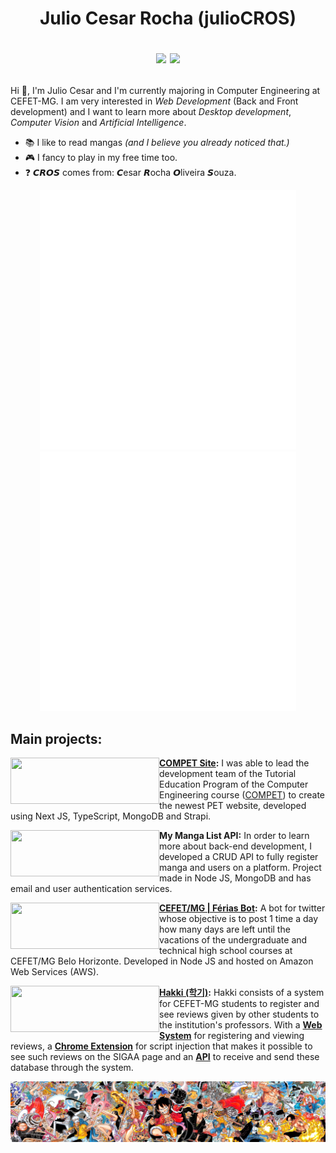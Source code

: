<h1 align="center">Julio Cesar Rocha (julioCROS) </br>
<p align="center">
<a href="https://www.linkedin.com/in/juliocros/"><img src="https://img.shields.io/badge/LinkedIn-0077B5?style=for-the-badge&logo=linkedin&logoColor=white"/></a>
<a href="mailto:julio.1009@hotmail.com"><img src="https://img.shields.io/badge/Microsoft_Outlook-0078D4?style=for-the-badge&logo=microsoft-outlook&logoColor=white"/></a>
</p></h1>

Hi 👋, I'm Julio Cesar and I'm currently majoring in Computer Engineering at CEFET-MG. I am very interested in _Web Development_ (Back and Front development) and I want to learn more about _Desktop development_, _Computer Vision_ and _Artificial Intelligence_.

- 📚 I like to read mangas _(and I believe you already noticed that.)_
- 🎮 I fancy to play in my free time too.
- ❓ <b>𝘾𝙍𝙊𝙎</b> comes from: <b>𝘾</b>esar <b>𝙍</b>ocha <b>𝙊</b>liveira <b>𝙎</b>ouza.

<p align = "center">
<img width="410" height="415" alt="General Stats" src="https://github.com/julioCROS/julioCROS/blob/main/general.svg?p">
<img width="410" height="415" alt="Anime and Music Stats" src="https://github.com/julioCROS/julioCROS/blob/main/anilist_spotify.svg?p">
</p>

## Main projects:
<a href="https://github.com/competdev/compet_site">
  <img align="left" width="238" height="74" src="https://i.ibb.co/Sxsmv8C/COMPET-SITE-Github-placeholder.png"/>
</a>

**[COMPET Site](https://compet.vercel.app):** I was able to lead the development team of the Tutorial Education Program of the Computer Engineering course ([COMPET](https://www.instagram.com/compet.cefet/)) to create the newest PET website, developed using Next JS, TypeScript, MongoDB and Strapi.


<a href="https://github.com/julioCROS/MyMangaList-API">
  <img align="left" width="238" height="74" src="https://i.ibb.co/vvn53dp/MML-Github-placeholder.png"/>
</a>

**My Manga List API:** In order to learn more about back-end development, I developed a CRUD API to fully register manga and users on a platform. Project made in Node JS, MongoDB and has email and user authentication services.

<a href="https://github.com/julioCROS/Ferias-CEFETMG">
  <img align="left" width="238" height="74" src="https://i.ibb.co/tbGQ8g5/Ferias-CEFETMG-Github-placeholder.png"/>
</a>

**[CEFET/MG | Férias Bot](https://twitter.com/FeriasCEFETMG):** A bot for twitter whose objective is to post 1 time a day how many days are left until the vacations of the undergraduate and technical high school courses at CEFET/MG Belo Horizonte. Developed in Node JS and hosted on Amazon Web Services (AWS).

<a href="https://github.com/julioCROS/Hakki-Extension">
  <img align="left" width="238" height="74" src="https://i.ibb.co/sgfsX4d/Hakki-Github-placeholder.png"/>
</a>

**[Hakki (학기)](https://hakki.vercel.app):** Hakki consists of a system for CEFET-MG students to register and see reviews  given by other students to the institution's professors. With a **[Web System](https://github.com/julioCROS/Hakki-Web)** for registering and viewing reviews, a **[Chrome Extension](https://github.com/julioCROS/Hakki-Extension)** for script injection that makes it possible to see such reviews on the SIGAA page and an **[API](https://github.com/julioCROS/Hakki-API)** to receive and send these database through the system.

[<img align="center" alt="One Piece :3" src="https://github.com/julioCROS/julioCROS/blob/main/horizontal-wallpaper.png">](https://i.ibb.co/Yd3fsGJ/one-piece-wallpaper.png)
